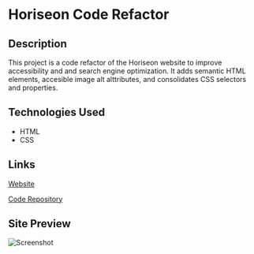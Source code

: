 
# Horiseon Code Refactor

## Description

This project is a code refactor of the Horiseon website to improve accessibility and and search engine optimization. It adds semantic HTML elements, accesible image alt alttributes, and consolidates CSS selectors and properties. 

## Technologies Used

* HTML
* CSS

## Links

[Website](https://n810tran.github.io/horiseon-code-refactor/)

[Code Repository](https://github.com/n810tran/horiseon-code-refactor)

## Site Preview

![Screenshot](./assets/images/screenshot.png)